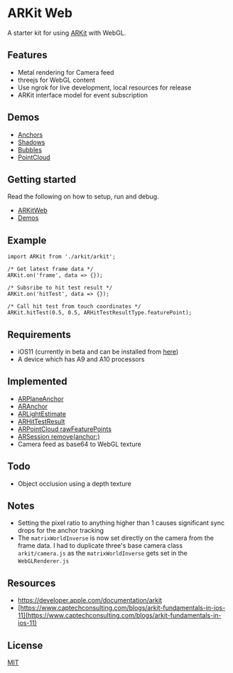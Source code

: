 # ARKit Web

A starter kit for using [ARKit](https://developer.apple.com/arkit/) with WebGL.

## Features

* Metal rendering for Camera feed
* threejs for WebGL content
* Use ngrok for live development, local resources for release
* ARKit interface model for event subscription

## Demos

* [Anchors](Demos/src/js/demos/index/README.md)
* [Shadows](Demos/src/js/demos/shadows/README.md)
* [Bubbles](Demos/src/js/demos/bubbles/README.md)
* [PointCloud](Demos/src/js/demos/pointcloud/README.md)

## Getting started

Read the following on how to setup, run and debug.

* [ARKitWeb](ARKitWeb/README.md)
* [Demos](Demos/README.md)

## Example

```
import ARKit from './arkit/arkit';

/* Get latest frame data */
ARKit.on('frame', data => {});

/* Subsribe to hit test result */
ARKit.on('hitTest', data => {});

/* Call hit test from touch coordinates */
ARKit.hitTest(0.5, 0.5, ARHitTestResultType.featurePoint);
```

## Requirements

* iOS11 (currently in beta and can be installed from [here](https://beta.apple.com/sp/betaprogram/))
* A device which has A9 and A10 processors

## Implemented

* [ARPlaneAnchor](https://developer.apple.com/documentation/arkit/arplaneanchor)
* [ARAnchor](https://developer.apple.com/documentation/arkit/aranchor)
* [ARLightEstimate](https://developer.apple.com/documentation/arkit/arlightestimate)
* [ARHitTestResult](https://developer.apple.com/documentation/arkit/arhittestresult)
* [ARPointCloud rawFeaturePoints](https://developer.apple.com/documentation/arkit/arframe/2887449-rawfeaturepoints)
* [ARSession remove(anchor:)](https://developer.apple.com/documentation/arkit/arsession/2865607-remove)
* Camera feed as base64 to WebGL texture

## Todo

* Object occlusion using a depth texture

## Notes

* Setting the pixel ratio to anything higher than 1 causes significant sync drops for the anchor tracking
* The `matrixWorldInverse` is now set directly on the camera from the frame data. I had to duplicate three's base camera class `arkit/camera.js` as the `matrixWorldInverse` gets set in the `WebGLRenderer.js`

## Resources

* https://developer.apple.com/documentation/arkit
* [https://www.captechconsulting.com/blogs/arkit-fundamentals-in-ios-11](https://www.captechconsulting.com/blogs/arkit-fundamentals-in-ios-11)

## License

[MIT](LICENSE.md)

